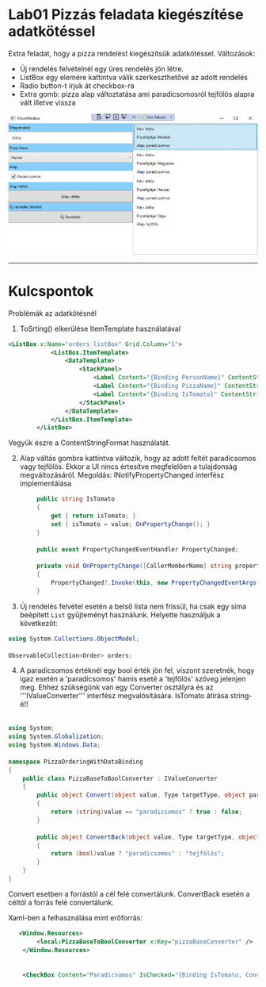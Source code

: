 # Lab01 Pizzás feladata kiegészítése adatkötéssel

Extra feladat, hogy a pizza rendelést kiegészítsük adatkötéssel. 
Változások:
- Új rendelés felvételnél egy üres rendelés jön létre.
- ListBox egy elemére kattintva válik szerkeszthetővé az adott rendelés
- Radio button-t írjuk át checkbox-ra
- Extra gomb: pizza alap változtatása ami paradicsomosról tejfölös alapra vált illetve vissza


![Screenshot](PizzaOrderWithBinding.png)

---

# Kulcspontok

Problémák az adatkötésnél

1. ToSrting() elkerülése ItemTemplate használatával

```xml
<ListBox x:Name="orders_listBox" Grid.Column="1">
            <ListBox.ItemTemplate>
                <DataTemplate>
                    <StackPanel>
                        <Label Content="{Binding PersonName}" ContentStringFormat="Név: {0}"/>
                        <Label Content="{Binding PizzaName}" ContentStringFormat="Pizzafajtája: {0}"/>
                        <Label Content="{Binding IsTomato}" ContentStringFormat="Alap: {0}"/>
                    </StackPanel>
                </DataTemplate>
            </ListBox.ItemTemplate>
        </ListBox>
```

Vegyük észre a ContentStringFormat használatát.


2. Alap váltás gombra kattintva változik, hogy az adott feltét paradicsomos vagy tejfölös. Ekkor a UI nincs értesítve megfelelően a tulajdonság megváltozásáról. Megoldás: INotifyPropertyChanged interfész implementálása 

```c#
        public string IsTomato
        {
            get { return isTomato; }
            set { isTomato = value; OnPropertyChange(); }
        }

        public event PropertyChangedEventHandler PropertyChanged;

        private void OnPropertyChange([CallerMemberName] string propertyName = "")
        {
            PropertyChanged?.Invoke(this, new PropertyChangedEventArgs(propertyName));
        }

```


3. Új rendelés felvétel esetén a belső lista nem frissül, ha csak egy sima beépített ``List`` gyűjteményt használunk. Helyette használjuk a következőt: 
```c#
using System.Collections.ObjectModel;

ObservableCollection<Order> orders;
```


4. A paradicsomos értéknél egy bool érték jön fel, viszont szeretnék, hogy igaz esetén a 'paradicsomos' hamis eseté a 'tejfölös' szöveg jelenjen meg. Ehhez szükségünk van egy Converter osztályra és az '''IValueConverter''' interfész megvalósítására. IsTomato átírása string-é!!

```c#

using System;
using System.Globalization;
using System.Windows.Data;

namespace PizzaOrderingWithDataBinding
{
    public class PizzaBaseToBoolConverter : IValueConverter
    {
        public object Convert(object value, Type targetType, object parameter, CultureInfo culture)
        {
            return (string)value == "paradicsomos" ? true : false;
        }

        public object ConvertBack(object value, Type targetType, object parameter, CultureInfo culture)
        {
            return (bool)value ? "paradicsomos" : "tejfölös";
        }
    }
}

```


Convert esetben a forrástól a cél felé convertálunk. 
ConvertBack esetén a céltól a forrás felé convertálunk.


Xaml-ben a felhasználása mint erőforrás:

```xml
   <Window.Resources>
        <local:PizzaBaseToBoolConverter x:Key="pizzaBaseConverter" />
    </Window.Resources>


    <CheckBox Content="Paradicsomos" IsChecked="{Binding IsTomato, Converter={StaticResource pizzaBaseConverter}}" Margin="10"/>

```


